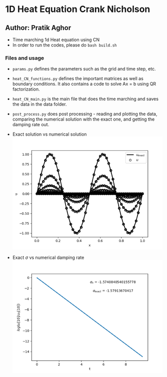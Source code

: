 # 1D Heat Equation Crank Nicholson
## Author: Pratik Aghor

* Time marching 1d Heat equation using CN
* In order to run the codes, please do ```bash build.sh```

### Files and usage 

* ```params.py``` defines the parameters such as the grid and time step, etc.
* ```heat_CN_functions.py``` defines the important matrices as well as boundary conditions. It also contains a code to solve Ax = b using QR factorization.
* ```heat_CN_main.py``` is the main file that does the time marching and saves the data in the data folder.
* ```post_process.py``` does post processing - reading and plotting the data, comparing the numerical solution with the exact one, and getting the damping rate out.
* Exact solution vs numerical solution
![compare_u](ut.png)

* Exact $\sigma$ vs numerical damping rate
![compare_sigma](sigma_compare.png)

